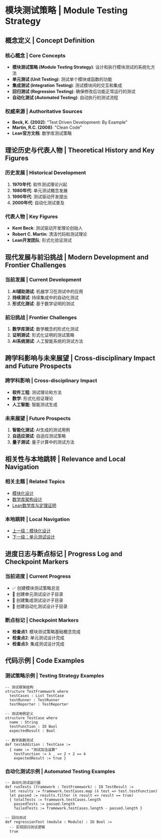 # 模块测试策略 | Module Testing Strategy

## 概念定义 | Concept Definition

### 核心概念 | Core Concepts

- **模块测试策略 (Module Testing Strategy)**: 设计和执行模块测试的系统化方法
- **单元测试 (Unit Testing)**: 测试单个模块或函数的功能
- **集成测试 (Integration Testing)**: 测试模块间的交互和集成
- **回归测试 (Regression Testing)**: 确保修改后功能正常运行的测试
- **自动化测试 (Automated Testing)**: 自动执行的测试流程

### 权威来源 | Authoritative Sources

- **Beck, K. (2002)**: "Test Driven Development: By Example"
- **Martin, R.C. (2008)**: "Clean Code"
- **Lean官方文档**: 数学库测试策略

## 理论历史与代表人物 | Theoretical History and Key Figures

### 历史发展 | Historical Development

1. **1970年代**: 软件测试理论兴起
2. **1980年代**: 单元测试概念发展
3. **1990年代**: 测试驱动开发提出
4. **2000年代**: 自动化测试普及

### 代表人物 | Key Figures

- **Kent Beck**: 测试驱动开发理论创始人
- **Robert C. Martin**: 清洁代码和测试理论
- **Lean开发团队**: 形式化验证测试

## 现代发展与前沿挑战 | Modern Development and Frontier Challenges

### 当前发展 | Current Development

1. **AI辅助测试**: 机器学习在测试中的应用
2. **持续测试**: 持续集成中的自动化测试
3. **形式化测试**: 基于数学证明的测试

### 前沿挑战 | Frontier Challenges

1. **数学库测试**: 数学概念的形式化测试
2. **证明测试**: 形式化证明的测试策略
3. **AI系统测试**: 人工智能系统的测试方法

## 跨学科影响与未来展望 | Cross-disciplinary Impact and Future Prospects

### 跨学科影响 | Cross-disciplinary Impact

- **软件工程**: 测试理论和方法
- **数学**: 形式化验证理论
- **人工智能**: 智能测试生成

### 未来展望 | Future Prospects

1. **智能化测试**: AI生成的测试用例
2. **自适应测试**: 自适应测试策略
3. **量子测试**: 量子计算中的测试方法

## 相关性与本地跳转 | Relevance and Local Navigation

### 相关主题 | Related Topics

- [模块化设计](../01-总览.md)
- [数学库架构设计](../../01-总览.md)
- [Lean数学库与定理证明](../../../01-总览.md)

### 本地跳转 | Local Navigation

- [上一级：模块化设计](../01-总览.md)
- [下一级：单元测试设计](02-单元测试设计/01-总览.md)

## 进度日志与断点标记 | Progress Log and Checkpoint Markers

### 当前进度 | Current Progress

- ✅ 创建模块测试策略总览
- 🔄 创建单元测试设计子目录
- 🔄 创建集成测试设计子目录
- 🔄 创建自动化测试设计子目录

### 断点标记 | Checkpoint Markers

- **检查点1**: 模块测试策略基础概念完成
- **检查点2**: 单元测试设计完成
- **检查点3**: 集成测试设计完成

## 代码示例 | Code Examples

### 测试策略示例 | Testing Strategy Examples

```lean
-- 测试框架结构
structure TestFramework where
  testCases : List TestCase
  testRunner : TestRunner
  testReporter : TestReporter

-- 测试用例定义
structure TestCase where
  name : String
  testFunction : IO Bool
  expectedResult : Bool

-- 数学函数测试
def testAddition : TestCase :=
  { name := "测试加法运算"
    testFunction := λ _ => 2 + 2 == 4
    expectedResult := true }
```

### 自动化测试示例 | Automated Testing Examples

```lean
-- 自动化测试运行器
def runTests (framework : TestFramework) : IO TestResult :=
  let results := framework.testCases.map (λ test => test.testFunction)
  let passed := results.filter (λ result => result == true)
  { totalTests := framework.testCases.length
    passedTests := passed.length
    failedTests := framework.testCases.length - passed.length }

-- 回归测试
def regressionTest (module : Module) : IO Bool :=
  -- 实现回归测试逻辑
  true
```
